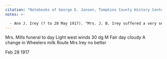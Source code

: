 ```yaml
---
citation: "Notebooks of George E. Jansen, Tompkins County History Center, Ithaca NY."
notes: >-

  - Ann J. Irey (? to 28 May 1917). "Mrs. J. B. Irey suffered a very severe shock of paralysis and is now in a critical condition." (13 Feb 1917, The Ithaca Journal, Ithaca NY, p7.) George Jansen, in his 1917 journal, gives regular accounts of Mrs. Irey's condition in her final weeks (she "has got a shock" as he put it), including her last night. 07 Apr 1917 is typical: "Mrs. Irey howled all night". And her final day, 28 May 1917: "I sat up all night with Mrs. Irey so Emeline could have a little rest. I expect her to breathe her last any minute. Respiration 30 a minute 2AM. Mrs. Irey died 1:30 PM today." The next day, 29 May 1917: "Digging Mrs. Irey grave today." 30 May 1917: "Mrs. Irey funeral today."
---
```

Mrs. Mills funeral to day Light west winds 30 dg M Fair day cloudy A change in Wheelers milk Route Mrs Irey no better

Feb 28 1917
